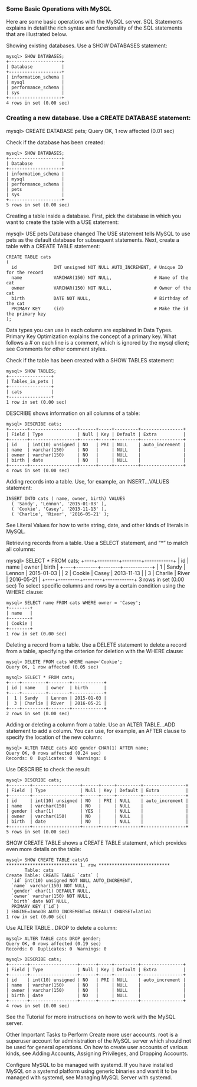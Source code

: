 ### Some Basic Operations with MySQL
Here are some basic operations with the MySQL server. SQL Statements explains in detail the rich syntax and functionality of the SQL statements that are illustrated below.

Showing existing databases.  Use a SHOW DATABASES statement:
```mysql
mysql> SHOW DATABASES;
+--------------------+
| Database           |
+--------------------+
| information_schema |
| mysql              |
| performance_schema |
| sys                |
+--------------------+
4 rows in set (0.00 sec)
```
### Creating a new database.  Use a CREATE DATABASE statement:

mysql> CREATE DATABASE pets;
Query OK, 1 row affected (0.01 sec)

Check if the database has been created:
```mysql
mysql> SHOW DATABASES;
+--------------------+
| Database           |
+--------------------+
| information_schema |
| mysql              |
| performance_schema |
| pets               |
| sys                |
+--------------------+
5 rows in set (0.00 sec)
```
Creating a table inside a database.  First, pick the database in which you want to create the table with a USE statement:

mysql> USE pets
Database changed
The USE statement tells MySQL to use pets as the default database for subsequent statements. Next, create a table with a CREATE TABLE statement:
```mysql
CREATE TABLE cats
(
  id              INT unsigned NOT NULL AUTO_INCREMENT, # Unique ID for the record
  name            VARCHAR(150) NOT NULL,                # Name of the cat
  owner           VARCHAR(150) NOT NULL,                # Owner of the cat
  birth           DATE NOT NULL,                        # Birthday of the cat
  PRIMARY KEY     (id)                                  # Make the id the primary key
);
```
Data types you can use in each column are explained in Data Types. Primary Key Optimization explains the concept of a primary key. What follows a # on each line is a comment, which is ignored by the mysql client; see Comments for other comment styles.

Check if the table has been created with a SHOW TABLES statement:
```mysql
mysql> SHOW TABLES;
+----------------+
| Tables_in_pets |
+----------------+
| cats           |
+----------------+
1 row in set (0.00 sec)
```
DESCRIBE shows information on all columns of a table:
```mysql
mysql> DESCRIBE cats;
+-------+------------------+------+-----+---------+----------------+
| Field | Type             | Null | Key | Default | Extra          |
+-------+------------------+------+-----+---------+----------------+
| id    | int(10) unsigned | NO   | PRI | NULL    | auto_increment |
| name  | varchar(150)     | NO   |     | NULL    |                |
| owner | varchar(150)     | NO   |     | NULL    |                |
| birth | date             | NO   |     | NULL    |                |
+-------+------------------+------+-----+---------+----------------+
4 rows in set (0.00 sec)
```
Adding records into a table.  Use, for example, an INSERT...VALUES statement:
```mysql
INSERT INTO cats ( name, owner, birth) VALUES
  ( 'Sandy', 'Lennon', '2015-01-03' ),
  ( 'Cookie', 'Casey', '2013-11-13' ),
  ( 'Charlie', 'River', '2016-05-21' );
  ```
See Literal Values for how to write string, date, and other kinds of literals in MySQL.

Retrieving records from a table.  Use a SELECT statement, and “*” to match all columns:

mysql> SELECT * FROM cats;
+----+---------+--------+------------+
| id | name    | owner  | birth      |
+----+---------+--------+------------+
|  1 | Sandy   | Lennon | 2015-01-03 |
|  2 | Cookie  | Casey  | 2013-11-13 |
|  3 | Charlie | River  | 2016-05-21 |
+----+---------+--------+------------+
3 rows in set (0.00 sec)
To select specific columns and rows by a certain condition using the WHERE clause:
```mysql
mysql> SELECT name FROM cats WHERE owner = 'Casey';
+--------+
| name   |
+--------+
| Cookie |
+--------+
1 row in set (0.00 sec)
```
Deleting a record from a table.  Use a DELETE statement to delete a record from a table, specifying the criterion for deletion with the WHERE clause:
```mysql
mysql> DELETE FROM cats WHERE name='Cookie';
Query OK, 1 row affected (0.05 sec)
```
```mysql
mysql> SELECT * FROM cats;
+----+---------+--------+------------+
| id | name    | owner  | birth      |
+----+---------+--------+------------+
|  1 | Sandy   | Lennon | 2015-01-03 |
|  3 | Charlie | River  | 2016-05-21 |
+----+---------+--------+------------+
2 rows in set (0.00 sec)
```
Adding or deleting a column from a table.  Use an ALTER TABLE...ADD statement to add a column. You can use, for example, an AFTER clause to specify the location of the new column:
```mysql
mysql> ALTER TABLE cats ADD gender CHAR(1) AFTER name;
Query OK, 0 rows affected (0.24 sec)
Records: 0  Duplicates: 0  Warnings: 0
```
Use DESCRIBE to check the result:
```mysql
mysql> DESCRIBE cats;
+--------+------------------+------+-----+---------+----------------+
| Field  | Type             | Null | Key | Default | Extra          |
+--------+------------------+------+-----+---------+----------------+
| id     | int(10) unsigned | NO   | PRI | NULL    | auto_increment |
| name   | varchar(150)     | NO   |     | NULL    |                |
| gender | char(1)          | YES  |     | NULL    |                |
| owner  | varchar(150)     | NO   |     | NULL    |                |
| birth  | date             | NO   |     | NULL    |                |
+--------+------------------+------+-----+---------+----------------+
5 rows in set (0.00 sec)
```
SHOW CREATE TABLE shows a CREATE TABLE statement, which provides even more details on the table:
```mysql
mysql> SHOW CREATE TABLE cats\G
*************************** 1. row ***************************
       Table: cats
Create Table: CREATE TABLE `cats` (
  `id` int(10) unsigned NOT NULL AUTO_INCREMENT,
  `name` varchar(150) NOT NULL,
  `gender` char(1) DEFAULT NULL,
  `owner` varchar(150) NOT NULL,
  `birth` date NOT NULL,
  PRIMARY KEY (`id`)
) ENGINE=InnoDB AUTO_INCREMENT=4 DEFAULT CHARSET=latin1
1 row in set (0.00 sec)
```
Use ALTER TABLE...DROP to delete a column:
```mysql
mysql> ALTER TABLE cats DROP gender;
Query OK, 0 rows affected (0.19 sec)
Records: 0  Duplicates: 0  Warnings: 0
```
```mysql
mysql> DESCRIBE cats;
+-------+------------------+------+-----+---------+----------------+
| Field | Type             | Null | Key | Default | Extra          |
+-------+------------------+------+-----+---------+----------------+
| id    | int(10) unsigned | NO   | PRI | NULL    | auto_increment |
| name  | varchar(150)     | NO   |     | NULL    |                |
| owner | varchar(150)     | NO   |     | NULL    |                |
| birth | date             | NO   |     | NULL    |                |
+-------+------------------+------+-----+---------+----------------+
4 rows in set (0.00 sec)
```
See the Tutorial for more instructions on how to work with the MySQL server.

Other Important Tasks to Perform
Create more user accounts.  root is a superuser account for administration of the MySQL server which should not be used for general operations. On how to create user accounts of various kinds, see Adding Accounts, Assigning Privileges, and Dropping Accounts.

Configure MySQL to be managed with systemd.  If you have installed MySQL on a systemd platform using generic binaries and want it to be managed with systemd, see Managing MySQL Server with systemd.
